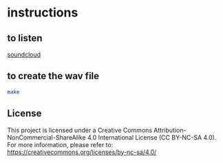 # instructions

## to listen

[soundcloud](https://soundcloud.com/gianantonio-patella/gianantonio-patella-linee-agitate?si=0ab21c22041346f78d58d34630e8a201&utm_source=clipboard&utm_medium=text&utm_campaign=social_sharing)

## to create the wav file

```bash
make
```

## License

This project is licensed under a Creative Commons Attribution-NonCommercial-ShareAlike 4.0 International License (CC BY-NC-SA 4.0). For more information, please refer to: <https://creativecommons.org/licenses/by-nc-sa/4.0/>
